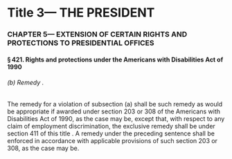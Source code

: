 
# Title 3— THE PRESIDENT
### CHAPTER 5— EXTENSION OF CERTAIN RIGHTS AND PROTECTIONS TO PRESIDENTIAL OFFICES
#### § 421. Rights and protections under the Americans with Disabilities Act of 1990
###### (b) Remedy .

The remedy for a violation of subsection (a) shall be such remedy as would be appropriate if awarded under section 203 or 308 of the Americans with Disabilities Act of 1990, as the case may be, except that, with respect to any claim of employment discrimination, the exclusive remedy shall be under section 411 of this title . A remedy under the preceding sentence shall be enforced in accordance with applicable provisions of such section 203 or 308, as the case may be.
